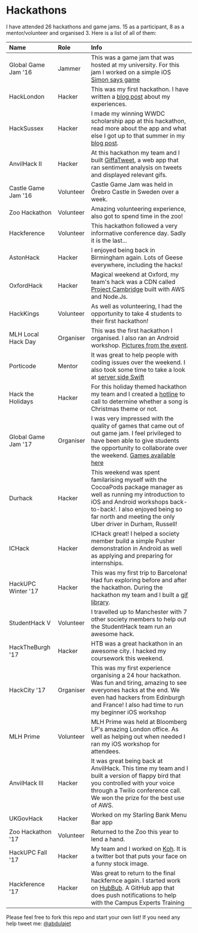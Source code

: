 # Hackathons
I have attended 26 hackathons and game jams. 15 as a participant, 8 as a mentor/volunteer and organised 3. Here is a list of all of them:

| Name          | Role          | Info  |
|:------------- |:------------- |:----- |
| Global Game Jam '16 | Jammer   | This was a game jam that was hosted at my university. For this jam I worked on a simple iOS  [Simon says game](https://github.com/abdulajet/simonsays)  |
| HackLondon    | Hacker        | This was my first hackathon. I have written a [blog post](http://bit.ly/hlabdul) about my experiences. |
| HackSussex    | Hacker        | I made my winning WWDC scholarship app at this hackathon, read more about the app and what else I got up to that summer in my [blog post](http://bit.ly/abdulsummer).  |
| AnvilHack II  | Hacker        | At this hackathon my team and I built [GiffaTweet](https://devpost.com/software/giffatweet), a web app that ran sentiment analysis on tweets and displayed relevant gifs. |
| Castle Game Jam '16 | Volunteer | Castle Game Jam was held in Örebro Castle in Sweden over a week. |
| Zoo Hackathon | Volunteer     | Amazing volunteering experience, also got to spend time in the zoo! |
| Hackference   | Volunteer     | This hackathon followed a very informative conference day. Sadly it is the last...     |
| AstonHack     | Hacker        | I enjoyed being back in Birmingham again. Lots of Geese everywhere, including the hacks! |
| OxfordHack    | Hacker        | Magical weekend at Oxford, my team's hack was a CDN called [Project Cambridge](https://devpost.com/software/project-cambridge) built with AWS and Node.Js.|
| HackKings     | Volunteer     | As well as volunteering, I had the opportunity to take 4 students to their first hackathon!|
| MLH Local Hack Day | Organiser | This was the first hackathon I organised. I also ran an Android workshop. [Pictures from the event](http://bit.ly/citylhd).  |
| Porticode     | Mentor       | It was great to help people with coding issues over the weekend. I also took some time to take a look at [server side Swift](http://vapor.codes/) |
| Hack the Holidays | Hacker    | For this holiday themed hackathon my team and I created a [hotline](https://devpost.com/software/get-out) to call to determine whether a song is Christmas theme or not.|
| Global Game Jam '17 | Organiser    | I was very impressed with the quality of games that came out of out game jam. I feel privileged to have been able to give students the opportunity to collaborate over the weekend. [Games available here](http://globalgamejam.org/2017/jam-sites/city-university-london)|
| Durhack     | Hacker       | This weekend was spent familarising myself with the CocoaPods package manager as well as running my introduction to iOS and Android workshops back-to-back!. I also enjoyed being so far north and meeting the only Uber driver in Durham, Russell!|
| ICHack     | Hacker       | ICHack great! I helped a society member build a simple Pusher demonstration in Android as well as applying and preparing for internships.|
| HackUPC Winter '17     | Hacker       | This was my first trip to Barcelona! Had fun exploring before and after the hackathon. During the hackathon my team and I built a [gif library](https://devpost.com/software/gif-palette). |
| StudentHack V         | Volunteer       | I travelled up to Manchester with 7 other society members to help out the StudentHack team run an awesome hack. |
| HackTheBurgh '17    | Hacker       | HTB was a great hackathon in an awesome city. I hacked my coursework this weekend. |
| HackCity '17    | Organiser       | This was my first experience organising a 24 hour hackathon. Was fun and tiring, amazing to see everyones hacks at the end. We even had hackers from Edinburgh and France! I also had time to run my beginner iOS workshop|
| MLH Prime    | Volunteer    | MLH Prime was held at Bloomberg LP's amazing London office. As well as helping out when needed I ran my iOS workshop for attendees.|
| AnvilHack III  | Hacker       | It was great being back at AnvilHack. This time my team and I built a version of flappy bird that you controlled with your voice through a Twilio conference call. We won the prize for the best use of AWS. |
| UKGovHack  | Hacker       | Worked on my Starling Bank Menu Bar app |
| Zoo Hackathon '17 | Volunteer     | Returned to the Zoo this year to lend a hand. |
| HackUPC Fall '17 | Hacker     | My team and I worked on [Koh](https://twitter.com/KohAbsorber). It is a twitter bot that puts your face on a funny stock image. |
| Hackference '17 | Hacker     | Was great to return to the final hackfernce again. I started work on [HubBub](https://github.com/abdulajet/hubbub). A GitHub app that does push notifications to help with the Campus Experts Training |

Please feel free to fork this repo and start your own list! If you need any help tweet me: [@abdulajet](http://twitter.com/abdulajet)


